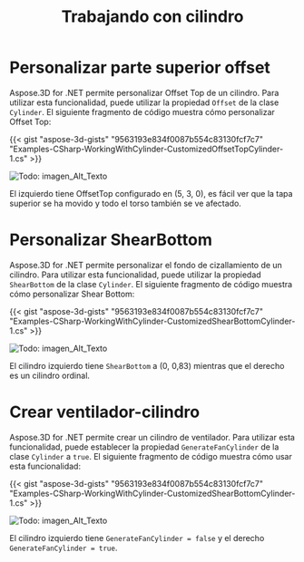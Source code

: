 ﻿---
title: Trabajando con cilindro
type: docs
weight: 130
url: /es/net/working-with-cylinder/
description: Aspose.3D for .NET permite personalizar Offset Top de un cilindro. Para utilizar esta funcionalidad, puede utilizar la propiedad Offset de la clase Cilindro.
---
# **Personalizar parte superior offset**
Aspose.3D for .NET permite personalizar Offset Top de un cilindro. Para utilizar esta funcionalidad, puede utilizar la propiedad `Offset` de la clase `Cylinder`. El siguiente fragmento de código muestra cómo personalizar Offset Top:



{{< gist "aspose-3d-gists" "9563193e834f0087b554c83130fcf7c7" "Examples-CSharp-WorkingWithCylinder-CustomizedOffsetTopCylinder-1.cs" >}}

![Todo: imagen_Alt_Texto](working-with-cylinder_1.png)

El izquierdo tiene OffsetTop configurado en (5, 3, 0), es fácil ver que la tapa superior se ha movido y todo el torso también se ve afectado.
# **Personalizar ShearBottom**
Aspose.3D for .NET permite personalizar el fondo de cizallamiento de un cilindro. Para utilizar esta funcionalidad, puede utilizar la propiedad `ShearBottom` de la clase `Cylinder`. El siguiente fragmento de código muestra cómo personalizar Shear Bottom:



{{< gist "aspose-3d-gists" "9563193e834f0087b554c83130fcf7c7" "Examples-CSharp-WorkingWithCylinder-CustomizedShearBottomCylinder-1.cs" >}}

![Todo: imagen_Alt_Texto](working-with-cylinder_2.png)

El cilindro izquierdo tiene `ShearBottom` a (0, 0,83) mientras que el derecho es un cilindro ordinal.
# **Crear ventilador-cilindro**
Aspose.3D for .NET permite crear un cilindro de ventilador. Para utilizar esta funcionalidad, puede establecer la propiedad `GenerateFanCylinder` de la clase `Cylinder` a `true`. El siguiente fragmento de código muestra cómo usar esta funcionalidad:



{{< gist "aspose-3d-gists" "9563193e834f0087b554c83130fcf7c7" "Examples-CSharp-WorkingWithCylinder-CustomizedShearBottomCylinder-1.cs" >}}

![Todo: imagen_Alt_Texto](working-with-cylinder_3.png)

El cilindro izquierdo tiene `GenerateFanCylinder = false` y el derecho `GenerateFanCylinder = true`.

